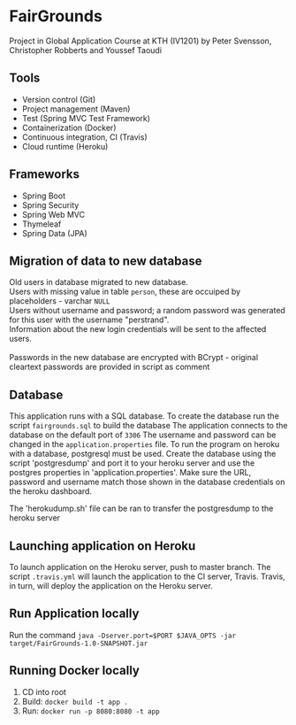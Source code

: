 # FairGrounds  
Project in Global Application Course at KTH (IV1201) by Peter Svensson, Christopher Robberts and Youssef Taoudi

## Tools
* Version control (Git)
* Project management (Maven)
* Test (Spring MVC Test Framework)
* Containerization (Docker)
* Continuous integration, CI (Travis)
* Cloud runtime (Heroku)

## Frameworks
* Spring Boot
* Spring Security
* Spring Web MVC
* Thymeleaf
* Spring Data (JPA)

## Migration of data to new database
Old users in database migrated to new database.<br />
Users with missing value in table `person`, these are occuiped by placeholders - varchar `NULL`<br />
Users without username and password; a random password was generated for this user with the username "perstrand".<br />
Information about the new login credentials will be sent to the affected users.<br />
<br />
Passwords in the new database are encrypted with BCrypt - original cleartext passwords are provided in script as comment<br />

## Database
This application runs with a SQL database.
To create the database run the script `fairgrounds.sql` to build the database
The application connects to the database on the default port of `3306`
The username and password can be changed in the `application.properties` file.
To run the program on heroku with a database, postgresql must be used. Create the database using the script 'postgresdump' and port it to your heroku server and use the postgres properties in 'application.properties'. Make sure the URL, password and username match those shown in the database credentials on the heroku dashboard.

The 'herokudump.sh' file can be ran to transfer the postgresdump to the heroku server


## Launching application on Heroku
To launch application on the Heroku server, push to master branch.
The script `.travis.yml` will launch the application to the CI server, Travis.
Travis, in turn, will deploy the application on the Heroku server.

## Run Application locally

Run the command `java -Dserver.port=$PORT $JAVA_OPTS -jar target/FairGrounds-1.0-SNAPSHOT.jar`

## Running Docker locally
1. CD into root
2. Build:
`docker build -t app .`
3. Run:
`docker run -p 8080:8080 -t app`

